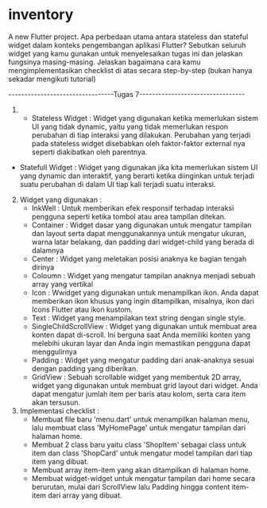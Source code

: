 # inventory

A new Flutter project.
Apa perbedaan utama antara stateless dan stateful widget dalam konteks pengembangan aplikasi Flutter?
 Sebutkan seluruh widget yang kamu gunakan untuk menyelesaikan tugas ini dan jelaskan fungsinya masing-masing.
 Jelaskan bagaimana cara kamu mengimplementasikan checklist di atas secara step-by-step (bukan hanya sekadar mengikuti tutorial)


---------------------------------Tugas 7---------------------------------  
1. - Stateless Widget : Widget yang digunakan ketika memerlukan sistem UI yang tidak dynamic, yaitu yang tidak memerlukan respon perubahan di tiap interaksi yang dilakukan. Perubahan yang terjadi pada stateless widget disebabkan oleh faktor-faktor external nya seperti diakibatkan oleh parentnya.  
- Statefull Widget : Widget yang digunakan jika kita memerlukan sistem UI yang dynamic dan interaktif, yang berarti ketika diinginkan untuk terjadi suatu perubahan di dalam UI tiap kali terjadi suatu interaksi. 
2. Widget yang digunakan : 
    - InkWell : Untuk memberikan efek responsif terhadap interaksi pengguna seperti ketika tombol atau area tampilan ditekan.  
    - Container : Widget dasar yang digunakan untuk mengatur tampilan dan layout serta dapat menggunakannya untuk mengatur ukuran, warna latar belakang, dan padding dari widget-child yang berada di dalamnya
    - Center : Widget yang meletakan posisi anaknya ke bagian tengah dirinya
    - Coloumn : Widget yang mengatur tampilan anaknya menjadi sebuah array yang vertikal
    - Icon : Wwidget yang digunakan untuk menampilkan ikon. Anda dapat memberikan ikon khusus yang ingin ditampilkan, misalnya, ikon dari Icons Flutter atau ikon kustom.
    - Text : Widget yang menampilakan text string dengan single style.
    - SingleChildScrollView : Widget yang digunakan untuk membuat area konten dapat di-scroll. Ini berguna saat Anda memiliki konten yang melebihi ukuran layar dan Anda ingin memastikan pengguna dapat menggulirnya
    - Padding : Widget yang mengatur padding dari anak-anaknya sesuai dengan padding yang diberikan.
    - GridView : Sebuah scrollable widget yang membentuk 2D array, widget yang digunakan untuk membuat grid layout dari widget. Anda dapat mengatur jumlah item per baris atau kolom, serta cara item akan tersusun.
3. Implementasi checklist :
    - Membuat file baru 'menu.dart' untuk menampilkan halaman menu, lalu membuat class 'MyHomePage' untuk mengatur tampilan dari halaman home.
    - Membuat 2 class baru yaitu class 'ShopItem' sebagai class untuk item dan class 'ShopCard' untuk mengatur model tampilan dari tiap item yang dibuat.
    - Membuat array item-item yang akan ditampilkan di halaman home.
    - Membuat widget-widget untuk mengatur tampilan dari home secara berurutan, mulai dari ScrollView lalu Padding hingga content item-item dari array yang dibuat.
